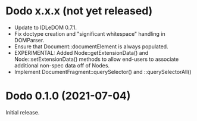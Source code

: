 # Dodo x.x.x (not yet released)
* Update to IDLeDOM 0.7.1.
* Fix doctype creation and "significant whitespace" handling in DOMParser.
* Ensure that Document::documentElement is always populated.
* EXPERIMENTAL: Added Node::getExtensionData() and Node::setExtensionData()
  methods to allow end-users to associate additional non-spec data off of
  Nodes.
* Implement DocumentFragment::querySelector() and ::querySelectorAll()

# Dodo 0.1.0 (2021-07-04)
Initial release.
